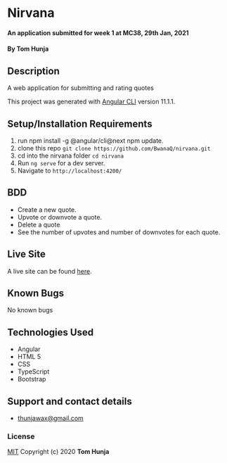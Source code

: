 # Nirvana

#### An application submitted for week 1 at MC38, 29th Jan, 2021

#### By **Tom Hunja**

## Description

A web application for submitting and rating quotes

This project was generated with [Angular CLI](https://github.com/angular/angular-cli) version 11.1.1.

## Setup/Installation Requirements

1. run npm install -g @angular/cli@next npm update.
1. clone this repo
   `git clone https://github.com/BwanaQ/nirvana.git`
1. cd into the nirvana folder `cd nirvana`
1. Run `ng serve` for a dev server.
1. Navigate to `http://localhost:4200/`

## BDD

- Create a new quote.
- Upvote or downvote a quote.
- Delete a quote
- See the number of upvotes and number of downvotes for each quote.

## Live Site

A live site can be found [here](https://bwanaq.github.io/nirvana/).

## Known Bugs

No known bugs

## Technologies Used

- Angular
- HTML 5
- CSS
- TypeScript
- Bootstrap

## Support and contact details

- thunjawax@gmail.com

### License

[MIT](https://choosealicense.com/licenses/mit/) Copyright (c) 2020 **Tom Hunja**
